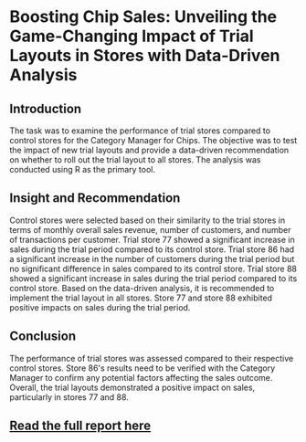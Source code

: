 # Boosting Chip Sales: Unveiling the Game-Changing Impact of Trial Layouts in Stores with Data-Driven Analysis

## Introduction
The task was to examine the performance of trial stores compared to control stores for the Category Manager for Chips. The objective was to test the impact of new trial layouts and provide a data-driven recommendation on whether to roll out the trial layout to all stores.
The analysis was conducted using R as the primary tool.

## Insight and Recommendation
Control stores were selected based on their similarity to the trial stores in terms of monthly overall sales revenue, number of customers, and number of transactions per customer.
Trial store 77 showed a significant increase in sales during the trial period compared to its control store.
Trial store 86 had a significant increase in the number of customers during the trial period but no significant difference in sales compared to its control store.
Trial store 88 showed a significant increase in sales during the trial period compared to its control store.
Based on the data-driven analysis, it is recommended to implement the trial layout in all stores.
Store 77 and store 88 exhibited positive impacts on sales during the trial period.

## Conclusion
The performance of trial stores was assessed compared to their respective control stores.
Store 86's results need to be verified with the Category Manager to confirm any potential factors affecting the sales outcome.
Overall, the trial layouts demonstrated a positive impact on sales, particularly in stores 77 and 88.

## [Read the full report here](https://adewalescrib.hashnode.dev/boosting-chip-sales-unveiling-the-game-changing-impact-of-trial-layouts-in-stores-with-data-driven-analysis)

